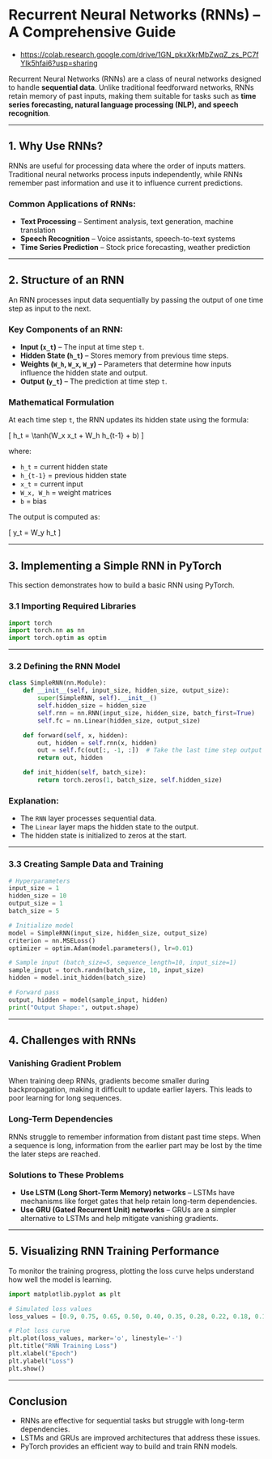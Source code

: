 # **Recurrent Neural Networks (RNNs) – A Comprehensive Guide**  
- https://colab.research.google.com/drive/1GN_pkxXkrMbZwqZ_zs_PC7fYIk5hfai6?usp=sharing

Recurrent Neural Networks (RNNs) are a class of neural networks designed to handle **sequential data**. Unlike traditional feedforward networks, RNNs retain memory of past inputs, making them suitable for tasks such as **time series forecasting, natural language processing (NLP), and speech recognition**.

---

## **1. Why Use RNNs?**  

RNNs are useful for processing data where the order of inputs matters. Traditional neural networks process inputs independently, while RNNs remember past information and use it to influence current predictions.

### **Common Applications of RNNs:**  
- **Text Processing** – Sentiment analysis, text generation, machine translation  
- **Speech Recognition** – Voice assistants, speech-to-text systems  
- **Time Series Prediction** – Stock price forecasting, weather prediction  

---

## **2. Structure of an RNN**  

An RNN processes input data sequentially by passing the output of one time step as input to the next.  

### **Key Components of an RNN:**  
- **Input (`x_t`)** – The input at time step `t`.  
- **Hidden State (`h_t`)** – Stores memory from previous time steps.  
- **Weights (`W_h`, `W_x`, `W_y`)** – Parameters that determine how inputs influence the hidden state and output.  
- **Output (`y_t`)** – The prediction at time step `t`.  

### **Mathematical Formulation**  

At each time step `t`, the RNN updates its hidden state using the formula:  

\[
h_t = \tanh(W_x x_t + W_h h_{t-1} + b)
\]

where:  
- `h_t` = current hidden state  
- `h_{t-1}` = previous hidden state  
- `x_t` = current input  
- `W_x, W_h` = weight matrices  
- `b` = bias  

The output is computed as:  

\[
y_t = W_y h_t
\]

---

## **3. Implementing a Simple RNN in PyTorch**  

This section demonstrates how to build a basic RNN using PyTorch.

### **3.1 Importing Required Libraries**  
```python
import torch
import torch.nn as nn
import torch.optim as optim
```

---

### **3.2 Defining the RNN Model**  
```python
class SimpleRNN(nn.Module):
    def __init__(self, input_size, hidden_size, output_size):
        super(SimpleRNN, self).__init__()
        self.hidden_size = hidden_size
        self.rnn = nn.RNN(input_size, hidden_size, batch_first=True)
        self.fc = nn.Linear(hidden_size, output_size)

    def forward(self, x, hidden):
        out, hidden = self.rnn(x, hidden)
        out = self.fc(out[:, -1, :])  # Take the last time step output
        return out, hidden

    def init_hidden(self, batch_size):
        return torch.zeros(1, batch_size, self.hidden_size)
```

### **Explanation:**  
- The `RNN` layer processes sequential data.  
- The `Linear` layer maps the hidden state to the output.  
- The hidden state is initialized to zeros at the start.

---

### **3.3 Creating Sample Data and Training**  
```python
# Hyperparameters
input_size = 1
hidden_size = 10
output_size = 1
batch_size = 5

# Initialize model
model = SimpleRNN(input_size, hidden_size, output_size)
criterion = nn.MSELoss()
optimizer = optim.Adam(model.parameters(), lr=0.01)

# Sample input (batch_size=5, sequence_length=10, input_size=1)
sample_input = torch.randn(batch_size, 10, input_size)
hidden = model.init_hidden(batch_size)

# Forward pass
output, hidden = model(sample_input, hidden)
print("Output Shape:", output.shape)
```

---

## **4. Challenges with RNNs**  

### **Vanishing Gradient Problem**  
When training deep RNNs, gradients become smaller during backpropagation, making it difficult to update earlier layers. This leads to poor learning for long sequences.

### **Long-Term Dependencies**  
RNNs struggle to remember information from distant past time steps. When a sequence is long, information from the earlier part may be lost by the time the later steps are reached.

### **Solutions to These Problems**  
- **Use LSTM (Long Short-Term Memory) networks** – LSTMs have mechanisms like forget gates that help retain long-term dependencies.  
- **Use GRU (Gated Recurrent Unit) networks** – GRUs are a simpler alternative to LSTMs and help mitigate vanishing gradients.  

---

## **5. Visualizing RNN Training Performance**  

To monitor the training progress, plotting the loss curve helps understand how well the model is learning.

```python
import matplotlib.pyplot as plt

# Simulated loss values
loss_values = [0.9, 0.75, 0.65, 0.50, 0.40, 0.35, 0.28, 0.22, 0.18, 0.12]

# Plot loss curve
plt.plot(loss_values, marker='o', linestyle='-')
plt.title("RNN Training Loss")
plt.xlabel("Epoch")
plt.ylabel("Loss")
plt.show()
```

---

## **Conclusion**  

- RNNs are effective for sequential tasks but struggle with long-term dependencies.  
- LSTMs and GRUs are improved architectures that address these issues.  
- PyTorch provides an efficient way to build and train RNN models.  